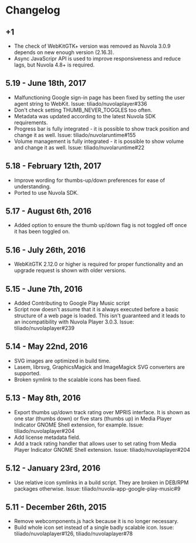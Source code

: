 Changelog
=========

+1
--

  * The check of WebKitGTK+ version was removed as Nuvola 3.0.9 depends on new enough version (2.16.3).
  * Async JavaScripr API is used to improve responsiveness and reduce lags, but Nuvola 4.8+ is required.

5.19 - June 18th, 2017
----------------------

  * Malfunctioning Google sign-in page has been fixed by setting the user agent string to WebKit.
    Issue: tiliado/nuvolaplayer#336
  * Don't check setting THUMB_NEVER_TOGGLES too often.
  * Metadata was updated according to the latest Nuvola SDK requirements.
  * Progress bar is fully integrated - it is possible to show track position and change it as well.
    Issue: tiliado/nuvolaruntime#155
  * Volume management is fully integrated - it is possible to show volume and change it as well.
    Issue: tiliado/nuvolaruntime#22

5.18 - February 12th, 2017
--------------------------

  * Improve wording for thumbs-up/down preferences for ease of understanding.
  * Ported to use Nuvola SDK.
  
5.17 - August 6th, 2016
-----------------------

  * Added option to ensure the thumb up/down flag is not toggled off once it has been toggled on.
  
5.16 - July 26th, 2016 
----------------------

  * WebKitGTK 2.12.0 or higher is required for proper functionality and an upgrade request is shown with older versions.

5.15 - June 7th, 2016
---------------------

  * Added Contributing to Google Play Music script
  * Script now doesn't assume that it is always executed before a basic structure of a web page is loaded. This isn't
    guaranteed and it leads to an incompatibility with Nuvola Player 3.0.3. Issue: tiliado/nuvolaplayer#239

5.14 - May 22nd, 2016
---------------------

  * SVG images are optimized in build time.
  * Lasem, librsvg, GraphicsMagick and ImageMagick SVG converters are supported.
  * Broken symlink to the scalable icons has been fixed.
  
5.13 - May 8th, 2016
--------------------

  * Export thumbs up/down track rating over MPRIS interface. It is shown as one star (thumbs down) or five stars
    (thumbs up) in Media Player Indicator GNOME Shell extension, for example. Issue: tiliado/nuvolaplayer#204
  * Add license metadata field.
  * Add a track rating handler that allows user to set rating from Media Player Indicator GNOME Shell extension.
    Issue: tiliado/nuvolaplayer#204

5.12 - January 23rd, 2016
-------------------------

  * Use relative icon symlinks in a build script. They are broken in DEB/RPM packages otherwise.
    Issue: tiliado/nuvola-app-google-play-music#9

5.11 - December 26th, 2015
--------------------------

  * Remove webcomponents.js hack because it is no longer necessary.
  * Build whole icon set instead of a single badly scalable icon.
    Issue: tiliado/nuvolaplayer#126, tiliado/nuvolaplayer#78
